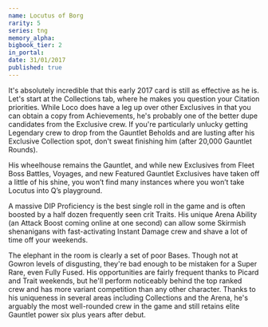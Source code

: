 ```yaml
---
name: Locutus of Borg
rarity: 5
series: tng
memory_alpha:
bigbook_tier: 2
in_portal:
date: 31/01/2017
published: true
---
```


It's absolutely incredible that this early 2017 card is still as effective as he is. Let's start at the Collections tab, where he makes you question your Citation priorities. While Loco does have a leg up over other Exclusives in that you can obtain a copy from Achievements, he's probably one of the better dupe candidates from the Exclusive crew. If you're particularly unlucky getting Legendary crew to drop from the Gauntlet Beholds and are lusting after his Exclusive Collection spot, don't sweat finishing him (after 20,000 Gauntlet Rounds).

His wheelhouse remains the Gauntlet, and while new Exclusives from Fleet Boss Battles, Voyages, and new Featured Gauntlet Exclusives have taken off a little of his shine, you won’t find many instances where you won’t take Locutus into Q’s playground.

A massive DIP Proficiency is the best single roll in the game and is often boosted by a half dozen frequently seen crit Traits. His unique Arena Ability (an Attack Boost coming online at one second) can allow some Skirmish shenanigans with fast-activating Instant Damage crew and shave a lot of time off your weekends. 

The elephant in the room is clearly a set of poor Bases. Though not at Gowron levels of disgusting, they're bad enough to be mistaken for a Super Rare, even Fully Fused. His opportunities are fairly frequent thanks to Picard and Trait weekends, but he'll perform noticeably behind the top ranked crew and has more variant competition than any other character. Thanks to his uniqueness in several areas including Collections and the Arena, he's arguably the most well-rounded crew in the game and still retains elite Gauntlet power six plus years after debut.

